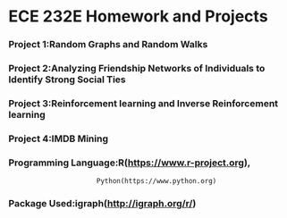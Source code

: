 # ECE 232E Homework and Projects
### Project 1:Random Graphs and Random Walks
### Project 2:Analyzing Friendship Networks of Individuals to Identify Strong Social Ties
### Project 3:Reinforcement learning and Inverse Reinforcement learning
### Project 4:IMDB Mining

### Programming Language:R(https://www.r-project.org),
                          Python(https://www.python.org)
### Package Used:igraph(http://igraph.org/r/)
